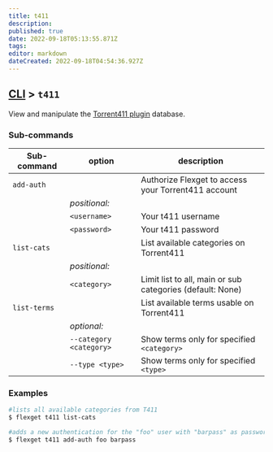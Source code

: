 ```yaml
---
title: t411
description: 
published: true
date: 2022-09-18T05:13:55.871Z
tags: 
editor: markdown
dateCreated: 2022-09-18T04:54:36.927Z
---
```


## [CLI](/CLI) > `t411`
View and manipulate the [Torrent411 plugin](/Plugins/t411) database.

### Sub-commands
| Sub-command | option | description |
| --- | --- | --- |
|  `add-auth` || Authorize Flexget to access your Torrent411 account |
|| *positional:* ||
|| `<username>` | Your t411 username |
|| `<password>` | Your t411 password |
|  `list-cats` || List available categories on Torrent411 |
|| *positional:* ||
|| `<category>` | Limit list to all, main or sub categories (default: None)
|  `list-terms` || List available terms usable on Torrent411 |
|| *optional:* ||
|| `--category <category>` | Show terms only for specified `<category>` |
|| `--type <type>` | Show terms only for specified `<type>` |


### Examples
```bash
#lists all available categories from T411
$ flexget t411 list-cats

#adds a new authentication for the "foo" user with "barpass" as password
$ flexget t411 add-auth foo barpass
```